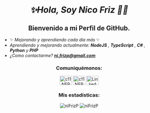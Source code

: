 <h1 align="center">
  <p><em> ✨Hola, Soy Nico Friz 👋✨ </em></p>
</h1>
<h3 align="center">

</h3>
<h2 align="center"> Bienvenido a mi Perfil de GitHub.</h2>

- ✨ _Mejorando y aprendiendo cada día más_ ✨
- _Aprendiendo y mejorando actualmente: **NodeJS** , **TypeScript** , **C#** , **Python** y **PHP**_
- _¿Como contactarme? **ni.frizp@gmail.com**_

<h3 align="center">Comuniquémonos:</h3>
<p align="center">
  <a href="https://twitter.com/c11nfp" target="blank"><img align="center" src="https://raw.githubusercontent.com/rahuldkjain/github-profile-readme-generator/master/src/images/icons/Social/twitter.svg" alt="c11NFP" height="30" width="40" /></a>
  <a href="https://instagram.com/c11nfp" target="blank"><img align="center" src="https://raw.githubusercontent.com/rahuldkjain/github-profile-readme-generator/master/src/images/icons/Social/instagram.svg" alt="c11NFP" height="30" width="40" /></a>
  <a href="https://www.linkedin.com/in/nicolasfrizpereira/" target="blank"><img align="center" src="https://raw.githubusercontent.com/rahuldkjain/github-profile-readme-generator/888aff31e1d26dd2a6acf6afebbc34970aeb0118/src/images/icons/Social/linked-in-alt.svg" alt="Linked in" height="30" width="40" /></a>
</p>

<h3 align="center">Mis estadísticas:</h3>
<p align="center">
<img  src="https://github-readme-stats.vercel.app/api/top-langs?username=niFrizP&langs_count=8&layout=compact&theme=tokyonight&locale=es&include_all_commits=true&count_private=true" alt="niFrizP" />
<img  src="https://github-readme-stats.vercel.app/api?username=niFrizP&count_private=true&show_icons=true&theme=tokyonight&locale=es&include_all_commits=true&count_private=true" alt="niFrizP" />
</p>


              

<!--
**niFrizP/niFrizP** is a ✨ _special_ ✨ repository because its `README.md` (this file) appears on your GitHub profile.




Here are some ideas to get you started:

- 🔭 I’m currently working on ...
- 🌱 I’m currently learning ...
- 👯 I’m looking to collaborate on ...
- 🤔 I’m looking for help with ...
- 💬 Ask me about ...
- 📫 How to reach me: ...
- 😄 Pronouns: ...
- ⚡ Fun fact: ...
-->
